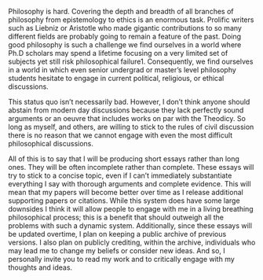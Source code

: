 Philosophy is hard. Covering the depth and breadth of all branches of philosophy from epistemology to ethics is an enormous task. Prolific writers such as Liebniz or Aristotle who made gigantic contributions to so many different fields are probably going to remain a feature of the past. Doing good philosophy is such a challenge we find ourselves in a world where Ph.D scholars may spend a lifetime focusing on a very limited set of subjects yet still risk philosophical failure1. Consequently, we find ourselves in a world in which even senior undergrad or master’s level philosophy students hesitate to engage in current political, religious, or ethical discussions.

This status quo isn’t necessarily bad. However, I don’t think anyone should abstain from modern day discussions because they lack perfectly sound arguments or an oeuvre that includes works on par with the Theodicy. So long as myself, and others, are willing to stick to the rules of civil discussion there is no reason that we cannot engage with even the most difficult philosophical discussions.

All of this is to say that I will be producing short essays rather than long ones. They will be often incomplete rather than complete. These essays will try to stick to a concise topic, even if I can’t immediately substantiate everything I say with thorough arguments and complete evidence. This will mean that my papers will become better over time as I release additional supporting papers or citations. While this system does have some large downsides I think it will allow people to engage with me in a living breathing philosophical process; this is a benefit that should outweigh all the problems with such a dynamic system. Additionally, since these essays will be updated overtime, I plan on keeping a public archive of previous versions. I also plan on publicly crediting, within the archive, individuals who may lead me to change my beliefs or consider new ideas. And so, I personally invite you to read my work and to critically engage with my thoughts and ideas.
